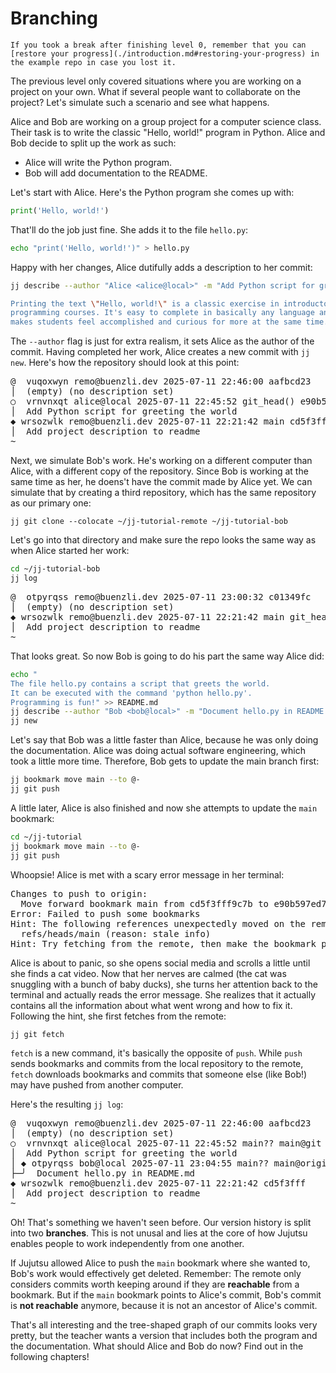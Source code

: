 # Branching

```admonish tip title="Welcome to level 1 !" 
If you took a break after finishing level 0, remember that you can [restore your progress](./introduction.md#restoring-your-progress) in the example repo in case you lost it.
```

The previous level only covered situations where you are working on a project on your own.
What if several people want to collaborate on the project?
Let's simulate such a scenario and see what happens.

Alice and Bob are working on a group project for a computer science class.
Their task is to write the classic "Hello, world!" program in Python.
Alice and Bob decide to split up the work as such:
- Alice will write the Python program.
- Bob will add documentation to the README.

Let's start with Alice.
Here's the Python program she comes up with:

```python
print('Hello, world!')
```

That'll do the job just fine.
She adds it to the file `hello.py`:

```sh
echo "print('Hello, world!')" > hello.py
```

Happy with her changes, Alice dutifully adds a description to her commit:

```sh
jj describe --author "Alice <alice@local>" -m "Add Python script for greeting the world

Printing the text \"Hello, world!\" is a classic exercise in introductory
programming courses. It's easy to complete in basically any language and
makes students feel accomplished and curious for more at the same time."
```

The `--author` flag is just for extra realism, it sets Alice as the author of the commit.
Having completed her work, Alice creates a new commit with `jj new`.
Here's how the repository should look at this point:

<!-- generated by aha script -->
<pre class="aha">
<span class="bold "></span><span class="bold green ">@</span>  <span class="bold "></span><span class="bold highlighted purple ">vu</span><span class="bold highlighted dimgray ">qoxwyn</span><span class="bold "> </span><span class="bold yellow ">remo@buenzli.dev</span><span class="bold "> </span><span class="bold highlighted cyan ">2025-07-11 22:46:00</span><span class="bold "> </span><span class="bold highlighted blue ">a</span><span class="bold highlighted dimgray ">afbcd23</span><span class="bold "></span>
│  <span class="bold "></span><span class="bold highlighted green ">(empty)</span><span class="bold "> </span><span class="bold highlighted green ">(no description set)</span><span class="bold "></span>
○  <span class="bold "></span><span class="bold purple ">vr</span><span class="highlighted dimgray ">nvnxqt</span> <span class="yellow ">alice@local</span> <span class="cyan ">2025-07-11 22:45:52</span> <span class="green ">git_head()</span> <span class="bold "></span><span class="bold blue ">e</span><span class="highlighted dimgray ">90b597e</span>
│  Add Python script for greeting the world
<span class="bold "></span><span class="bold highlighted cyan ">◆</span> <span class="bold "></span><span class="bold purple ">w</span><span class="highlighted dimgray ">rsozwlk</span> <span class="yellow ">remo@buenzli.dev</span> <span class="cyan ">2025-07-11 22:21:42</span> <span class="purple ">main</span> <span class="bold "></span><span class="bold blue ">c</span><span class="highlighted dimgray ">d5f3fff</span>
│  Add project description to readme
~
</pre>

Next, we simulate Bob's work.
He's working on a different computer than Alice, with a different copy of the repository.
Since Bob is working at the same time as her, he doens't have the commit made by Alice yet.
We can simulate that by creating a third repository, which has the same repository as our primary one:

```
jj git clone --colocate ~/jj-tutorial-remote ~/jj-tutorial-bob
```

Let's go into that directory and make sure the repo looks the same way as when Alice started her work:

```sh
cd ~/jj-tutorial-bob
jj log
```

<!-- generated by aha script -->
<pre class="aha">
<span class="bold "></span><span class="bold green ">@</span>  <span class="bold "></span><span class="bold highlighted purple ">o</span><span class="bold highlighted dimgray ">tpyrqss</span><span class="bold "> </span><span class="bold yellow ">remo@buenzli.dev</span><span class="bold "> </span><span class="bold highlighted cyan ">2025-07-11 23:00:32</span><span class="bold "> </span><span class="bold highlighted blue ">c0</span><span class="bold highlighted dimgray ">1349fc</span><span class="bold "></span>
│  <span class="bold "></span><span class="bold highlighted green ">(empty)</span><span class="bold "> </span><span class="bold highlighted green ">(no description set)</span><span class="bold "></span>
<span class="bold "></span><span class="bold highlighted cyan ">◆</span> <span class="bold "></span><span class="bold purple ">w</span><span class="highlighted dimgray ">rsozwlk</span> <span class="yellow ">remo@buenzli.dev</span> <span class="cyan ">2025-07-11 22:21:42</span> <span class="purple ">main</span> <span class="green ">git_head()</span> <span class="bold "></span><span class="bold blue ">cd</span><span class="highlighted dimgray ">5f3fff</span>
│  Add project description to readme
~
</pre>

That looks great.
So now Bob is going to do his part the same way Alice did:

```sh
echo "
The file hello.py contains a script that greets the world.
It can be executed with the command 'python hello.py'.
Programming is fun!" >> README.md
jj describe --author "Bob <bob@local>" -m "Document hello.py in README.md"
jj new
```

Let's say that Bob was a little faster than Alice, because he was only doing the documentation.
Alice was doing actual software engineering, which took a little more time.
Therefore, Bob gets to update the main branch first:

```sh
jj bookmark move main --to @-
jj git push
```

A little later, Alice is also finished and now she attempts to update the `main` bookmark:

```sh
cd ~/jj-tutorial
jj bookmark move main --to @-
jj git push
```

Whoopsie!
Alice is met with a scary error message in her terminal:

<!-- generated by aha script -->
<pre class="aha">
Changes to push to origin:
  Move forward bookmark main from cd5f3fff9c7b to e90b597ed78e
<span class="bold "></span><span class="bold red ">Error: </span><span class="bold ">Failed to push some bookmarks</span>
<span class="bold "></span><span class="bold cyan ">Hint: </span>The following references unexpectedly moved on the remote:
  <span class="green ">refs/heads/main</span> (reason: stale info)
<span class="bold "></span><span class="bold cyan ">Hint: </span>Try fetching from the remote, then make the bookmark point to where you want it to be, and push again.
</pre>

Alice is about to panic, so she opens social media and scrolls a little until she finds a cat video.
Now that her nerves are calmed (the cat was snuggling with a bunch of baby ducks), she turns her attention back to the terminal and actually reads the error message.
She realizes that it actually contains all the information about what went wrong and how to fix it.
Following the hint, she first fetches from the remote:

```sh
jj git fetch
```

`fetch` is a new command, it's basically the opposite of `push`.
While `push` sends bookmarks and commits from the local repository to the remote, `fetch` downloads bookmarks and commits that someone else (like Bob!) may have pushed from another computer.

Here's the resulting `jj log`:

<!-- generated by aha script -->
<pre class="aha">
<span class="bold "></span><span class="bold green ">@</span>  <span class="bold "></span><span class="bold highlighted purple ">vu</span><span class="bold highlighted dimgray ">qoxwyn</span><span class="bold "> </span><span class="bold yellow ">remo@buenzli.dev</span><span class="bold "> </span><span class="bold highlighted cyan ">2025-07-11 22:46:00</span><span class="bold "> </span><span class="bold highlighted blue ">a</span><span class="bold highlighted dimgray ">afbcd23</span><span class="bold "></span>
│  <span class="bold "></span><span class="bold highlighted green ">(empty)</span><span class="bold "> </span><span class="bold highlighted green ">(no description set)</span><span class="bold "></span>
○  <span class="bold "></span><span class="bold purple ">vr</span><span class="highlighted dimgray ">nvnxqt</span> <span class="yellow ">alice@local</span> <span class="cyan ">2025-07-11 22:45:52</span> <span class="purple ">main?? main@git</span> <span class="green ">git_head()</span> <span class="bold "></span><span class="bold blue ">e</span><span class="highlighted dimgray ">90b597e</span>
│  Add Python script for greeting the world
│ <span class="bold "></span><span class="bold highlighted cyan ">◆</span> <span class="bold "></span><span class="bold purple ">o</span><span class="highlighted dimgray ">tpyrqss</span> <span class="yellow ">bob@local</span> <span class="cyan ">2025-07-11 23:04:55</span> <span class="purple ">main?? main@origin</span> <span class="bold "></span><span class="bold blue ">f</span><span class="highlighted dimgray ">7a4622e</span>
├─╯  Document hello.py in README.md
<span class="bold "></span><span class="bold highlighted cyan ">◆</span> <span class="bold "></span><span class="bold purple ">w</span><span class="highlighted dimgray ">rsozwlk</span> <span class="yellow ">remo@buenzli.dev</span> <span class="cyan ">2025-07-11 22:21:42</span> <span class="bold "></span><span class="bold blue ">c</span><span class="highlighted dimgray ">d5f3fff</span>
│  Add project description to readme
~
</pre>

Oh!
That's something we haven't seen before.
Our version history is split into two **branches**.
This is not unusal and lies at the core of how Jujutsu enables people to work independently from one another.

If Jujutsu allowed Alice to push the `main` bookmark where she wanted to, Bob's work would effectively get deleted.
Remember: The remote only considers commits worth keeping around if they are **reachable** from a bookmark.
But if the `main` bookmark points to Alice's commit, Bob's commit is **not reachable** anymore, because it is not an ancestor of Alice's commit.

That's all interesting and the tree-shaped graph of our commits looks very pretty, but the teacher wants a version that includes both the program and the documentation.
What should Alice and Bob do now?
Find out in the following chapters!
